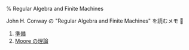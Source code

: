 % Regular Algebra and Finite Machines

John H. Conway の "Regular Algebra and Finite Machines" を読むメモ 📝

1. [準備](00.html)
1. [Moore の理論](01.html)

